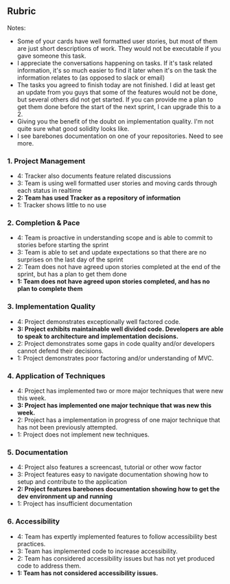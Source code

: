 Rubric
------------

Notes:

- Some of your cards have well formatted user stories, but most of them are just short descriptions of work. They would not be executable if you gave someone this task.
- I appreciate the conversations happening on tasks. If it's task related information, it's so much easier to find it later when it's on the task the information relates to (as opposed to slack or email)
- The tasks you agreed to finish today are not finished. I did at least get an update from you guys that some of the features would not be done, but several others did not get started. If you can provide me a plan to get them done before the start of the next sprint, I can upgrade this to a 2.
- Giving you the benefit of the doubt on implementation quality. I'm not quite sure what good solidity looks like.
- I see barebones documentation on one of your repositories. Need to see more.


### 1. Project Management

*   4: Tracker also documents feature related discussions
*   3: Team is using well formatted user stories and moving cards through each status in realtime
*   **2: Team has used Tracker as a repository of information**
*   1: Tracker shows little to no use

### 2. Completion & Pace

*   4: Team is proactive in understanding scope and is able to commit to stories before starting the sprint
*   3: Team is able to set and update expectations so that there are no surprises on the last day of the sprint
*   2: Team does not have agreed upon stories completed at the end of the sprint, but has a plan to get them done
*   **1: Team does not have agreed upon stories completed, and has no plan to complete them**

### 3. Implementation Quality

*   4: Project demonstrates exceptionally well factored code.
*   **3: Project exhibits maintainable well divided code. Developers are able to speak to architecture and implementation decisions.**
*   2: Project demonstrates some gaps in code quality and/or developers cannot defend their decisions.
*   1: Project demonstrates poor factoring and/or understanding of MVC.

### 4. Application of Techniques

*   4: Project has implemented two or more major techniques that were new this week.
*   **3: Project has implemented one major technique that was new this week.**
*   2: Project has a implementation in progress of one major technique that has not been previously attempted.
*   1: Project does not implement new techniques.

### 5. Documentation

*   4: Project also features a screencast, tutorial or other wow factor
*   3: Project features easy to navigate documentation showing how to setup and contribute to the application
*   **2: Project features barebones documentation showing how to get the dev environment up and running**
*   1: Project has insufficient documentation

### 6. Accessibility

*   4: Team has expertly implemented features to follow accessibility best practices.
*   3: Team has implemented code to increase accessibility.
*   2: Team has considered accessibility issues but has not yet produced code to address them.
*   **1: Team has not considered accessibility issues.**
